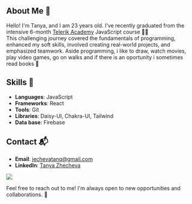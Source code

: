 
## About Me :wave:

Hello! I'm Tanya, and I am 23 years old. I've recently graduated from the intensive 6-month [Telerik Academy](https://www.telerikacademy.com/) JavaScript course :woman_technologist: <br> This challenging journey covered the fundamentals of programming, enhanced my soft skills, involved creating real-world projects, and emphasized teamwork.
Aside programming, i like to draw, watch movies, play video games, go on walks and if there is an oportunity i sometimes read books 📖

## Skills :rocket:

- **Languages**: JavaScript
- **Frameworks**: React
- **Tools**: Git
- **Libraries**: Daisy-UI, Chakra-UI, Tailwind
- **Data base**: Firebase


## Contact :mailbox_with_mail:

- **Email**: jechevatanq@gmail.com
- **LinkedIn**: [Tanya Zhecheva](https://www.linkedin.com/in/tanya-zhecheva/)


<picture>
  <source
    srcset="https://github-readme-stats.vercel.app/api?username=TanyaZhecheva&show_icons=true&theme=dark&title_color=ff69b4&text_color=ff69b4"
    media="(prefers-color-scheme: dark)"
  />
  <source
    srcset="https://github-readme-stats.vercel.app/api?username=TanyaZhecheva&show_icons=true&title_color=ff69b4&text_color=000000"
    media="(prefers-color-scheme: light), (prefers-color-scheme: no-preference)"
  />
  <img src="https://github-readme-stats.vercel.app/api?username=TanyaZhecheva&show_icons=true&title_color=ff69b4&text_color=000000" />
</picture>


Feel free to reach out to me! I'm always open to new opportunities and collaborations. :handshake:
